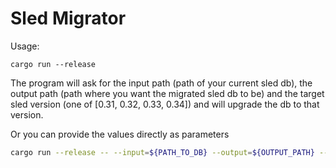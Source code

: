 # Sled Migrator

Usage:
```
cargo run --release
```

The program will ask for the input path (path of your current sled db), the
output path (path where you want the migrated sled db to be) and the target
sled version (one of [0.31, 0.32, 0.33, 0.34]) and will upgrade the db to that
version.

Or you can provide the values directly as parameters
```bash
cargo run --release -- --input=${PATH_TO_DB} --output=${OUTPUT_PATH} --target=0.34
```

